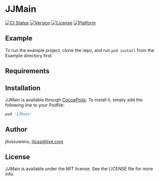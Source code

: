 # JJMain

[![CI Status](https://img.shields.io/travis/jliussuweno/JJMain.svg?style=flat)](https://travis-ci.org/jliussuweno/JJMain)
[![Version](https://img.shields.io/cocoapods/v/JJMain.svg?style=flat)](https://cocoapods.org/pods/JJMain)
[![License](https://img.shields.io/cocoapods/l/JJMain.svg?style=flat)](https://cocoapods.org/pods/JJMain)
[![Platform](https://img.shields.io/cocoapods/p/JJMain.svg?style=flat)](https://cocoapods.org/pods/JJMain)

## Example

To run the example project, clone the repo, and run `pod install` from the Example directory first.

## Requirements

## Installation

JJMain is available through [CocoaPods](https://cocoapods.org). To install
it, simply add the following line to your Podfile:

```ruby
pod 'JJMain'
```

## Author

jliussuweno, jliuss@live.com

## License

JJMain is available under the MIT license. See the LICENSE file for more info.
